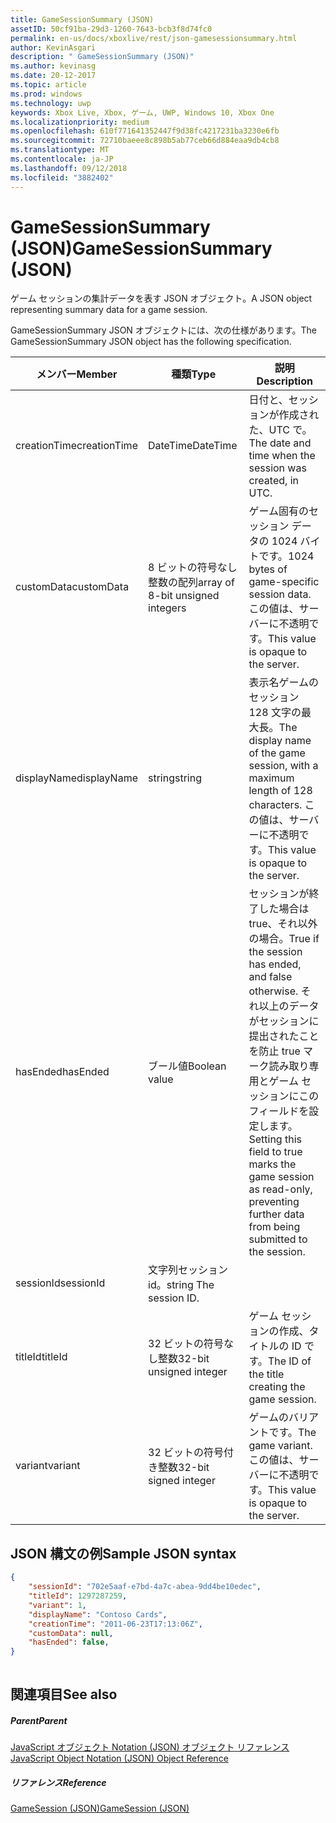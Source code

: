 ```yaml
---
title: GameSessionSummary (JSON)
assetID: 50cf91ba-29d3-1260-7643-bcb3f8d74fc0
permalink: en-us/docs/xboxlive/rest/json-gamesessionsummary.html
author: KevinAsgari
description: " GameSessionSummary (JSON)"
ms.author: kevinasg
ms.date: 20-12-2017
ms.topic: article
ms.prod: windows
ms.technology: uwp
keywords: Xbox Live, Xbox, ゲーム, UWP, Windows 10, Xbox One
ms.localizationpriority: medium
ms.openlocfilehash: 610f771641352447f9d38fc4217231ba3230e6fb
ms.sourcegitcommit: 72710baeee8c898b5ab77ceb66d884eaa9db4cb8
ms.translationtype: MT
ms.contentlocale: ja-JP
ms.lasthandoff: 09/12/2018
ms.locfileid: "3882402"
---
```

# <a name="gamesessionsummary-json"></a><span data-ttu-id="5705d-104">GameSessionSummary (JSON)</span><span class="sxs-lookup"><span data-stu-id="5705d-104">GameSessionSummary (JSON)</span></span>
<span data-ttu-id="5705d-105">ゲーム セッションの集計データを表す JSON オブジェクト。</span><span class="sxs-lookup"><span data-stu-id="5705d-105">A JSON object representing summary data for a game session.</span></span> 
<a id="ID4EN"></a>

  
 
<span data-ttu-id="5705d-106">GameSessionSummary JSON オブジェクトには、次の仕様があります。</span><span class="sxs-lookup"><span data-stu-id="5705d-106">The GameSessionSummary JSON object has the following specification.</span></span>
 
| <span data-ttu-id="5705d-107">メンバー</span><span class="sxs-lookup"><span data-stu-id="5705d-107">Member</span></span>| <span data-ttu-id="5705d-108">種類</span><span class="sxs-lookup"><span data-stu-id="5705d-108">Type</span></span>| <span data-ttu-id="5705d-109">説明</span><span class="sxs-lookup"><span data-stu-id="5705d-109">Description</span></span>| 
| --- | --- | --- | 
| <span data-ttu-id="5705d-110">creationTime</span><span class="sxs-lookup"><span data-stu-id="5705d-110">creationTime</span></span>| <span data-ttu-id="5705d-111">DateTime</span><span class="sxs-lookup"><span data-stu-id="5705d-111">DateTime</span></span>| <span data-ttu-id="5705d-112">日付と、セッションが作成された、UTC で。</span><span class="sxs-lookup"><span data-stu-id="5705d-112">The date and time when the session was created, in UTC.</span></span> | 
| <span data-ttu-id="5705d-113">customData</span><span class="sxs-lookup"><span data-stu-id="5705d-113">customData</span></span>| <span data-ttu-id="5705d-114">8 ビットの符号なし整数の配列</span><span class="sxs-lookup"><span data-stu-id="5705d-114">array of 8-bit unsigned integers</span></span>| <span data-ttu-id="5705d-115">ゲーム固有のセッション データの 1024 バイトです。</span><span class="sxs-lookup"><span data-stu-id="5705d-115">1024 bytes of game-specific session data.</span></span> <span data-ttu-id="5705d-116">この値は、サーバーに不透明です。</span><span class="sxs-lookup"><span data-stu-id="5705d-116">This value is opaque to the server.</span></span> | 
| <span data-ttu-id="5705d-117">displayName</span><span class="sxs-lookup"><span data-stu-id="5705d-117">displayName</span></span>| <span data-ttu-id="5705d-118">string</span><span class="sxs-lookup"><span data-stu-id="5705d-118">string</span></span>| <span data-ttu-id="5705d-119">表示名ゲームのセッション 128 文字の最大長。</span><span class="sxs-lookup"><span data-stu-id="5705d-119">The display name of the game session, with a maximum length of 128 characters.</span></span> <span data-ttu-id="5705d-120">この値は、サーバーに不透明です。</span><span class="sxs-lookup"><span data-stu-id="5705d-120">This value is opaque to the server.</span></span> | 
| <span data-ttu-id="5705d-121">hasEnded</span><span class="sxs-lookup"><span data-stu-id="5705d-121">hasEnded</span></span>| <span data-ttu-id="5705d-122">ブール値</span><span class="sxs-lookup"><span data-stu-id="5705d-122">Boolean value</span></span>| <span data-ttu-id="5705d-123">セッションが終了した場合は true、それ以外の場合。</span><span class="sxs-lookup"><span data-stu-id="5705d-123">True if the session has ended, and false otherwise.</span></span> <span data-ttu-id="5705d-124">それ以上のデータがセッションに提出されたことを防止 true マーク読み取り専用とゲーム セッションにこのフィールドを設定します。</span><span class="sxs-lookup"><span data-stu-id="5705d-124">Setting this field to true marks the game session as read-only, preventing further data from being submitted to the session.</span></span> | 
| <span data-ttu-id="5705d-125">sessionId</span><span class="sxs-lookup"><span data-stu-id="5705d-125">sessionId</span></span>| <span data-ttu-id="5705d-126">文字列セッション id。</span><span class="sxs-lookup"><span data-stu-id="5705d-126">string The session ID.</span></span> | 
| <span data-ttu-id="5705d-127">titleId</span><span class="sxs-lookup"><span data-stu-id="5705d-127">titleId</span></span>| <span data-ttu-id="5705d-128">32 ビットの符号なし整数</span><span class="sxs-lookup"><span data-stu-id="5705d-128">32-bit unsigned integer</span></span>| <span data-ttu-id="5705d-129">ゲーム セッションの作成、タイトルの ID です。</span><span class="sxs-lookup"><span data-stu-id="5705d-129">The ID of the title creating the game session.</span></span>| 
| <span data-ttu-id="5705d-130">variant</span><span class="sxs-lookup"><span data-stu-id="5705d-130">variant</span></span>| <span data-ttu-id="5705d-131">32 ビットの符号付き整数</span><span class="sxs-lookup"><span data-stu-id="5705d-131">32-bit signed integer</span></span>| <span data-ttu-id="5705d-132">ゲームのバリアントです。</span><span class="sxs-lookup"><span data-stu-id="5705d-132">The game variant.</span></span> <span data-ttu-id="5705d-133">この値は、サーバーに不透明です。</span><span class="sxs-lookup"><span data-stu-id="5705d-133">This value is opaque to the server.</span></span>| 
  
<a id="ID4EID"></a>

 
## <a name="sample-json-syntax"></a><span data-ttu-id="5705d-134">JSON 構文の例</span><span class="sxs-lookup"><span data-stu-id="5705d-134">Sample JSON syntax</span></span>
 

```json
{
    "sessionId": "702e5aaf-e7bd-4a7c-abea-9dd4be10edec",
    "titleId": 1297287259,
    "variant": 1,
    "displayName": "Contoso Cards",
    "creationTime": "2011-06-23T17:13:06Z",
    "customData": null,
    "hasEnded": false,
}
    
```

  
<a id="ID4ERD"></a>

 
## <a name="see-also"></a><span data-ttu-id="5705d-135">関連項目</span><span class="sxs-lookup"><span data-stu-id="5705d-135">See also</span></span>
 
<a id="ID4ETD"></a>

 
##### <a name="parent"></a><span data-ttu-id="5705d-136">Parent</span><span class="sxs-lookup"><span data-stu-id="5705d-136">Parent</span></span> 

[<span data-ttu-id="5705d-137">JavaScript オブジェクト Notation (JSON) オブジェクト リファレンス</span><span class="sxs-lookup"><span data-stu-id="5705d-137">JavaScript Object Notation (JSON) Object Reference</span></span>](atoc-xboxlivews-reference-json.md)

  
<a id="ID4E4D"></a>

 
##### <a name="reference"></a><span data-ttu-id="5705d-138">リファレンス</span><span class="sxs-lookup"><span data-stu-id="5705d-138">Reference</span></span> 

[<span data-ttu-id="5705d-139">GameSession (JSON)</span><span class="sxs-lookup"><span data-stu-id="5705d-139">GameSession (JSON)</span></span>](json-gamesession.md)

   